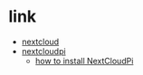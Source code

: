 # link

* [nextcloud](https://nextcloud.com/)
* [nextcloudpi](https://ownyourbits.com/nextcloudpi/)
    * [how to install NextCloudPi](https://github.com/nextcloud/nextcloudpi/wiki/How-to-install-NextCloudPi)

